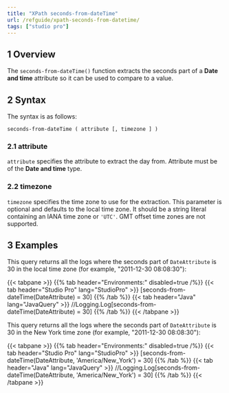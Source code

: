 ```yaml
---
title: "XPath seconds-from-dateTime"
url: /refguide/xpath-seconds-from-datetime/
tags: ["studio pro"]
---
```


## 1 Overview

The `seconds-from-dateTime()` function extracts the seconds part of a **Date and time** attribute so it can be used to compare to a value.

## 2 Syntax

The syntax is as follows:

```
seconds-from-dateTime ( attribute [, timezone ] )
```

### 2.1 attribute

`attribute` specifies the attribute to extract the day from. Attribute must be of the **Date and time** type.

### 2.2 timezone

`timezone` specifies the time zone to use for the extraction. This parameter is optional and defaults to the local time zone. It should be a string literal containing an IANA time zone or `'UTC'`. GMT offset time zones are not supported.

## 3 Examples

This query returns all the logs where the seconds part of `DateAttribute` is 30 in the local time zone (for example, "2011-12-30 08:08:30"):

{{< tabpane >}}
  {{% tab header="Environments:" disabled=true /%}}
  {{< tab header="Studio Pro" lang="StudioPro" >}}
    [seconds-from-dateTime(DateAttribute) = 30]
    {{% /tab %}}
  {{< tab header="Java" lang="JavaQuery" >}}
     //Logging.Log[seconds-from-dateTime(DateAttribute) = 30]
    {{% /tab %}}
{{< /tabpane >}}

This query returns all the logs where the seconds part of `DateAttribute` is 30 in the New York time zone (for example, "2011-12-30 08:08:30"):

{{< tabpane >}}
  {{% tab header="Environments:" disabled=true /%}}
  {{< tab header="Studio Pro" lang="StudioPro" >}}
    [seconds-from-dateTime(DateAttribute, 'America/New_York') = 30]
    {{% /tab %}}
  {{< tab header="Java" lang="JavaQuery" >}}
     //Logging.Log[seconds-from-dateTime(DateAttribute, 'America/New_York') = 30]
    {{% /tab %}}
{{< /tabpane >}}

